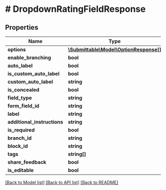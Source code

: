 # # DropdownRatingFieldResponse

## Properties

Name | Type | Description | Notes
------------ | ------------- | ------------- | -------------
**options** | [**\Submittable\Model\OptionResponse[]**](OptionResponse.md) |  | [optional]
**enable_branching** | **bool** |  | [optional]
**auto_label** | **bool** |  | [optional]
**is_custom_auto_label** | **bool** |  | [optional]
**custom_auto_label** | **string** |  | [optional]
**is_concealed** | **bool** |  | [optional]
**field_type** | **string** |  |
**form_field_id** | **string** |  | [optional]
**label** | **string** |  | [optional]
**additional_instructions** | **string** |  | [optional]
**is_required** | **bool** |  | [optional]
**branch_id** | **string** |  | [optional]
**block_id** | **string** |  | [optional]
**tags** | **string[]** |  | [optional]
**share_feedback** | **bool** |  | [optional]
**is_editable** | **bool** |  | [optional]

[[Back to Model list]](../../README.md#models) [[Back to API list]](../../README.md#endpoints) [[Back to README]](../../README.md)
